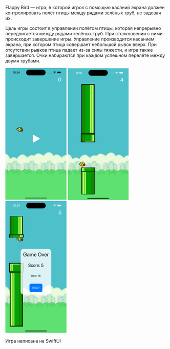 Flappy Bird — игра, в которой игрок с помощью касаний экрана должен контролировать полёт птицы между рядами зелёных труб, не задевая их.

Цель игры состоит в управлении полётом птицы, которая непрерывно передвигается между рядами зелёных труб. При столкновении с ними происходит завершение игры. Управление производится касанием экрана, при котором птица совершает небольшой рывок вверх. При отсутствии рывков птица падает из-за силы тяжести, и игра также завершается. Очки набираются при каждом успешном перелёте между двумя трубами.

![](assets/Aspose.Words.fc87a12f-91ad-470b-b218-f394bd1f1a46.001.png) ![](assets/Aspose.Words.fc87a12f-91ad-470b-b218-f394bd1f1a46.002.png) ![](assets/Aspose.Words.fc87a12f-91ad-470b-b218-f394bd1f1a46.003.png)

Игра написана на SwiftUI
